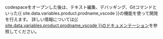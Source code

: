codespaceをオープンした後は、テキスト編集、デバッギング、Gitコマンドといった{{ site.data.variables.product.prodname_vscode }}の機能を使って開発を行えます。 詳しい情報については[{{ site.data.variables.product.prodname_vscode }}のドキュメンテーション](https://code.visualstudio.com/docs)を参照してください。
